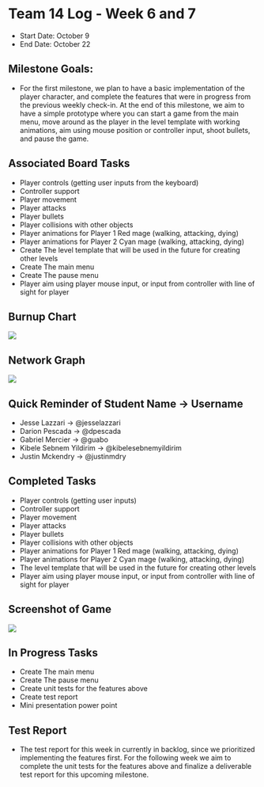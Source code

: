 # Team 14 Log - Week 6 and 7
- Start Date: October 9
- End Date: October 22

## Milestone Goals:
- For the first milestone, we plan to have a basic implementation of the player character, and complete the features that were in progress from the previous weekly check-in. At the end of this milestone, we aim to have a simple prototype where you can start a game from the main menu, move around as the player in the level template with working animations, aim using mouse position or controller input, shoot bullets, and pause the game. 

## Associated Board Tasks
- Player controls (getting user inputs from the keyboard)
- Controller support
- Player movement
- Player attacks
- Player bullets
- Player collisions with other objects
- Player animations for Player 1 Red mage (walking, attacking, dying)
- Player animations for Player 2 Cyan mage (walking, attacking, dying)
- Create The level template that will be used in the future for creating other levels
- Create The main menu 
- Create The pause menu
- Player aim using player mouse input, or input from controller with line of sight for player

## Burnup Chart
![](screenshots/burnup_chart_week6and7.JPG)

## Network Graph
![](screenshots/Week7_networkGraph.png)

## Quick Reminder of Student Name → Username
- Jesse Lazzari → @jesselazzari
- Darion Pescada → @dpescada
- Gabriel Mercier → @guabo
- Kibele Sebnem Yildirim → @kibelesebnemyildirim
- Justin Mckendry → @justinmdry

## Completed Tasks
- Player controls (getting user inputs)
- Controller support
- Player movement
- Player attacks
- Player bullets
- Player collisions with other objects
- Player animations for Player 1 Red mage (walking, attacking, dying)
- Player animations for Player 2 Cyan mage (walking, attacking, dying)
- The level template that will be used in the future for creating other levels
- Player aim using player mouse input, or input from controller with line of sight for player

## Screenshot of Game

![](screenshots/game_screenshot.PNG)

## In Progress Tasks
- Create The main menu 
- Create The pause menu
- Create unit tests for the features above
- Create test report
- Mini presentation power point

## Test Report 
- The test report for this week in currently in backlog, since we prioritized implementing the features first. For the following week we aim to complete the unit tests for the features above and finalize a deliverable test report for this upcoming milestone.
